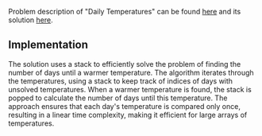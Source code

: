 Problem description of "Daily Temperatures" can be found [here](https://leetcode.com/problems/daily-temperatures/description/) and its solution [here](https://github.com/aurimas13/LeetCode-HackerRank-MAANG/blob/main/LeetCode/Java%20Solutions/Daily%20Temperatures/daily.java).

## Implementation

The solution uses a stack to efficiently solve the problem of finding the number of days until a warmer temperature. The algorithm iterates through the temperatures, using a stack to keep track of indices of days with unsolved temperatures. When a warmer temperature is found, the stack is popped to calculate the number of days until this temperature. The approach ensures that each day's temperature is compared only once, resulting in a linear time complexity, making it efficient for large arrays of temperatures.